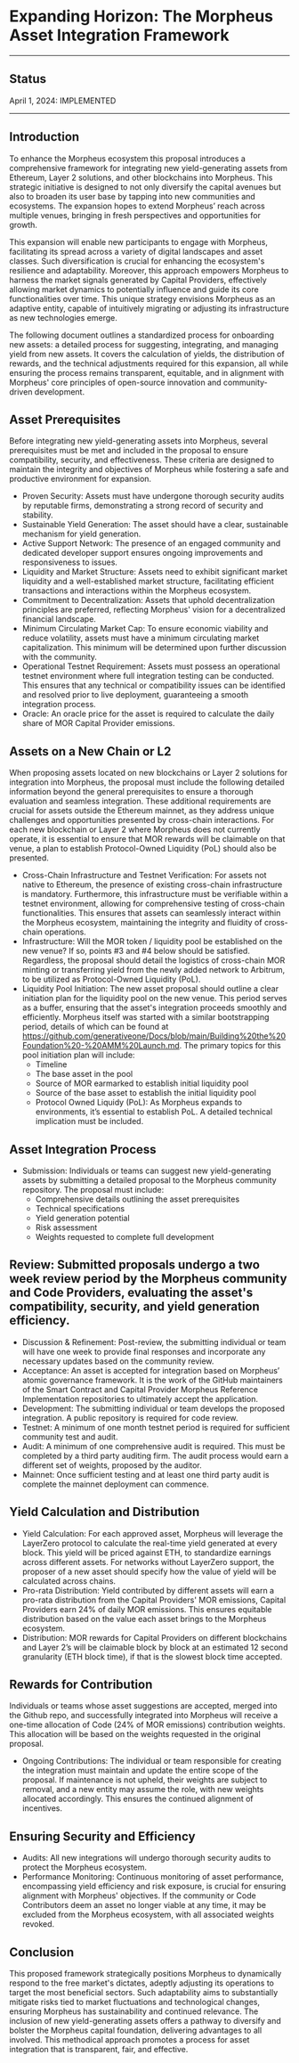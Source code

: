 # Expanding Horizon: The Morpheus Asset Integration Framework

---

## Status
April 1, 2024: IMPLEMENTED

---

## Introduction
To enhance the Morpheus ecosystem this proposal introduces a comprehensive framework for integrating new yield-generating assets from Ethereum, Layer 2 solutions, and other blockchains into Morpheus. This strategic initiative is designed to not only diversify the capital avenues but also to broaden its user base by tapping into new communities and ecosystems. The expansion hopes to extend Morpheus’ reach across multiple venues, bringing in fresh perspectives and opportunities for growth.

This expansion will enable new participants to engage with Morpheus, facilitating its spread across a variety of digital landscapes and asset classes. Such diversification is crucial for enhancing the ecosystem's resilience and adaptability. Moreover, this approach empowers Morpheus to harness the market signals generated by Capital Providers, effectively allowing market dynamics to potentially influence and guide its core functionalities over time. This unique strategy envisions Morpheus as an adaptive entity, capable of intuitively migrating or adjusting its infrastructure as new technologies emerge.

The following document outlines a standardized process for onboarding new assets: a detailed process for suggesting, integrating, and managing yield from new assets. It covers the calculation of yields, the distribution of rewards, and the technical adjustments required for this expansion, all while ensuring the process remains transparent, equitable, and in alignment with Morpheus' core principles of open-source innovation and community-driven development.

## Asset Prerequisites
Before integrating new yield-generating assets into Morpheus, several prerequisites must be met and included in the proposal to ensure compatibility, security, and effectiveness. These criteria are designed to maintain the integrity and objectives of Morpheus while fostering a safe and productive environment for expansion.

- Proven Security: Assets must have undergone thorough security audits by reputable firms, demonstrating a strong record of security and stability.
- Sustainable Yield Generation: The asset should have a clear, sustainable mechanism for yield generation.
- Active Support Network: The presence of an engaged community and dedicated developer support ensures ongoing improvements and responsiveness to issues.
- Liquidity and Market Structure: Assets need to exhibit significant market liquidity and a well-established market structure, facilitating efficient transactions and interactions within the Morpheus ecosystem.
- Commitment to Decentralization: Assets that uphold decentralization principles are preferred, reflecting Morpheus' vision for a decentralized financial landscape.
- Minimum Circulating Market Cap: To ensure economic viability and reduce volatility, assets must have a minimum circulating market capitalization. This minimum will be determined upon further discussion with the community.
- Operational Testnet Requirement: Assets must possess an operational testnet environment where full integration testing can be conducted. This ensures that any technical or compatibility issues can be identified and resolved prior to live deployment, guaranteeing a smooth integration process.
- Oracle: An oracle price for the asset is required to calculate the daily share of MOR Capital Provider emissions.

## Assets on a New Chain or L2
When proposing assets located on new blockchains or Layer 2 solutions for integration into Morpheus, the proposal must include the following detailed information beyond the general prerequisites to ensure a thorough evaluation and seamless integration. These additional requirements are crucial for assets outside the Ethereum mainnet, as they address unique challenges and opportunities presented by cross-chain interactions. For each new blockchain or Layer 2 where Morpheus does not currently operate, it is essential to ensure that MOR rewards will be claimable on that venue, a plan to establish Protocol-Owned Liquidity (PoL) should also be presented.

- Cross-Chain Infrastructure and Testnet Verification: For assets not native to Ethereum, the presence of existing cross-chain infrastructure is mandatory. Furthermore, this infrastructure must be verifiable within a testnet environment, allowing for comprehensive testing of cross-chain functionalities. This ensures that assets can seamlessly interact within the Morpheus ecosystem, maintaining the integrity and fluidity of cross-chain operations.
- Infrastructure: Will the MOR token / liquidity pool be established on the new venue? If so, points #3 and #4 below should be satisfied. Regardless, the proposal should detail the logistics of cross-chain MOR minting or transferring yield from the newly added network to Arbitrum, to be utilized as Protocol-Owned Liquidity (PoL).
- Liquidity Pool Initiation: The new asset proposal should outline a clear initiation plan for the liquidity pool on the new venue. This period serves as a buffer, ensuring that the asset's integration proceeds smoothly and efficiently. Morpheus itself was started with a similar bootstrapping period, details of which can be found at https://github.com/generativeone/Docs/blob/main/Building%20the%20Foundation%20-%20AMM%20Launch.md. The primary topics for this pool initiation plan will include:
    - Timeline
    - The base asset in the pool
    - Source of MOR earmarked to establish initial liquidity pool
    - Source of the base asset to establish the initial liquidity pool
    - Protocol Owned Liquidy (PoL): As Morpheus expands to environments, it’s essential to establish PoL. A detailed technical implication must be included.

## Asset Integration Process
- Submission: Individuals or teams can suggest new yield-generating assets by submitting a detailed proposal to the Morpheus community repository. The proposal must include:
    - Comprehensive details outlining the asset prerequisites
    - Technical specifications
    - Yield generation potential
    - Risk assessment
    - Weights requested to complete full development

## Review: Submitted proposals undergo a two week review period by the Morpheus community and Code Providers, evaluating the asset's compatibility, security, and yield generation efficiency.
- Discussion & Refinement: Post-review, the submitting individual or team will have one week to provide final responses and incorporate any necessary updates based on the community review.
- Acceptance: An asset is accepted for integration based on Morpheus’ atomic governance framework. It is the work of the GitHub maintainers of the Smart Contract and Capital Provider Morpheus Reference Implementation repositories to ultimately accept the application.
- Development: The submitting individual or team develops the proposed integration. A public repository is required for code review.
- Testnet: A minimum of one month testnet period is required for sufficient community test and audit.
- Audit: A minimum of one comprehensive audit is required. This must be completed by a third party auditing firm. The audit process would earn a different set of weights, proposed by the auditor.
- Mainnet: Once sufficient testing and at least one third party audit is complete the mainnet deployment can commence.

## Yield Calculation and Distribution
- Yield Calculation: For each approved asset, Morpheus will leverage the LayerZero protocol to calculate the real-time yield generated at every block. This yield will be priced against ETH, to standardize earnings across different assets. For networks without LayerZero support, the proposer of a new asset should specify how the value of yield will be calculated across chains.
- Pro-rata Distribution: Yield contributed by different assets will earn a pro-rata distribution from the Capital Providers' MOR emissions, Capital Providers earn 24% of daily MOR emissions. This ensures equitable distribution based on the value each asset brings to the Morpheus ecosystem.
- Distribution: MOR rewards for Capital Providers on different blockchains and Layer 2’s will be claimable block by block at an estimated 12 second granularity (ETH block time), if that is the slowest block time accepted.

## Rewards for Contribution
Individuals or teams whose asset suggestions are accepted, merged into the Github repo, and successfully integrated into Morpheus will receive a one-time allocation of Code (24% of MOR emissions) contribution weights. This allocation will be based on the weights requested in the original proposal.
- Ongoing Contributions: The individual or team responsible for creating the integration must maintain and update the entire scope of the proposal. If maintenance is not upheld, their weights are subject to removal, and a new entity may assume the role, with new weights allocated accordingly. This ensures the continued alignment of incentives.

## Ensuring Security and Efficiency
- Audits: All new integrations will undergo thorough security audits to protect the Morpheus ecosystem.
- Performance Monitoring: Continuous monitoring of asset performance, encompassing yield efficiency and risk exposure, is crucial for ensuring alignment with Morpheus' objectives. If the community or Code Contributors deem an asset no longer viable at any time, it may be excluded from the Morpheus ecosystem, with all associated weights revoked.

## Conclusion
This proposed framework strategically positions Morpheus to dynamically respond to the free market's dictates, adeptly adjusting its operations to target the most beneficial sectors. Such adaptability aims to substantially mitigate risks tied to market fluctuations and technological changes, ensuring Morpheus has sustainability and continued relevance. The inclusion of new yield-generating assets offers a pathway to diversify and bolster the Morpheus capital foundation, delivering advantages to all involved. This methodical approach promotes a process for asset integration that is transparent, fair, and effective.
